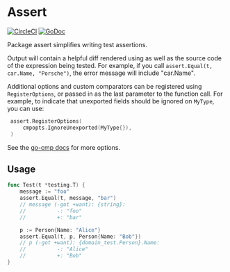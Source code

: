 # Assert

[![CircleCI](https://circleci.com/gh/deliveroo/assert-go.svg?style=svg&circle-token=b3594d1037dc390b8d3e39383fdd70a02fced4fe)](https://circleci.com/gh/deliveroo/assert-go)
[![GoDoc](https://godoc.org/github.com/deliveroo/assert-go?status.svg)](https://godoc.org/github.com/deliveroo/assert-go)

Package assert simplifies writing test assertions.

Output will contain a helpful diff rendered using as well as the source code of
the expression being tested. For example, if you call `assert.Equal(t, car.Name,
"Porsche")`, the error message will include "car.Name".

Additional options and custom comparators can be registered using
`RegisterOptions`, or passed in as the last parameter to the function call. For
example, to indicate that unexported fields should be ignored on `MyType`, you
can use:

```go
 assert.RegisterOptions(
     cmpopts.IgnoreUnexported(MyType{}),
 )
```

See the [go-cmp docs](https://godoc.org/github.com/google/go-cmp/cmp) for more
options.


## Usage

```go
func Test(t *testing.T) {
    message := "foo"
    assert.Equal(t, message, "bar")
    // message (-got +want): {string}:
    //          -: "foo"
    //          +: "bar"

    p := Person{Name: "Alice"}
    assert.Equal(t, p, Person{Name: "Bob"})
    // p (-got +want): {domain_test.Person}.Name:
    //          -: "Alice"
    //          +: "Bob"
}
```
